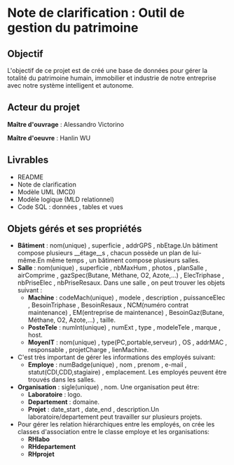 # Note de clarification : Outil de gestion du patrimoine

## Objectif
L'objectif de ce projet est de créé une base de données pour gérer la totalité du patrimoine humain, immobilier et industrie de notre entreprise avec notre système intelligent et autonome.

## Acteur du projet
__Maître d'ouvrage__ : Alessandro Victorino

__Maître d'oeuvre__ : Hanlin WU

## Livrables
 - README
 - Note de clarification
 - Modèle UML (MCD)
 - Modèle logique (MLD relationnel)
 - Code SQL : données , tables et vues

## Objets gérés et ses propriétés
* __Bâtiment__ : nom(unique) , superficie , addrGPS , nbEtage.Un bâtiment compose plusieurs __étage__s , chacun possède un plan de lui-même.En même temps , un bâtiment compose plusieurs salles.
* __Salle__ : nom(unique) , superficie , nbMaxHum , photos , planSalle , airComprime , gazSpec(Butane, Méthane, O2, Azote,...) , ElecTriphase , nbPriseElec , nbPriseResaux. Dans une salle , on peut trouver les objets suivant :
  * __Machine__ : codeMach(unique) , modele , description , puissanceElec , BesoinTriphase , BesoinResaux , NCM(numéro contrat maintenance) , EM(entreprise de maintenance) , BesoinGaz(Butane, Méthane, O2, Azote,...) , taille.
  * __PosteTele__ : numInt(unique) , numExt , type , modeleTele , marque , host.
  * __MoyenIT__ : nom(unique) , type(PC,portable,serveur) , OS , addrMAC , responsable , projetCharge , lienMachine.
* C'est très important de gérer les informations des employés suivant:
  * __Employe__ : numBadge(unique) , nom , prenom , e-mail , statut(CDI,CDD,stagiaire) , emplacement. Les employés peuvent être trouvés dans les salles.
* __Organisation__ : sigle(unique) , nom. Une organisation peut être:
  * __Laboratoire__ : logo.
  * __Departement__ : domaine.
  * __Projet__ : date_start , date_end , description.Un laboratoire/departement peut travailler sur plusieurs projets.
* Pour gérer les relation hiérarchiques entre les employés, on crée les classes d'association entre le classe employe et les organisations:
  * __RHlabo__
  * __RHdepartement__
  * __RHprojet__

